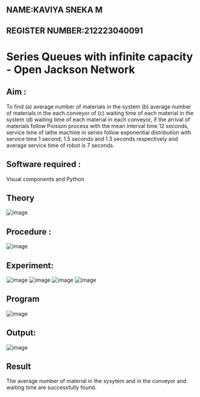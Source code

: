 ## NAME:KAVIYA SNEKA M
## REGISTER NUMBER:212223040091

# Series Queues with infinite capacity - Open Jackson Network

## Aim :
To find (a) average number of materials in the system (b) average number of materials in the each conveyor of (c) waiting time of each material in the system (d) waiting time of each material in each conveyor, if the arrival  of materials follow Poisson process with the mean interval time 12 seconds, service time of  lathe machine in series follow exponential distribution  with service time  1 second, 1.5 seconds and 1.3 seconds respectively and average service time of robot is 7 seconds.

## Software required :
Visual components and Python

## Theory

![image](https://user-images.githubusercontent.com/103921593/203239736-7b81f599-71a8-4ae7-b63e-5d98acd9ea54.png)


## Procedure :

![image](https://user-images.githubusercontent.com/103921593/203239789-bc870dce-6727-487b-a0e2-4fc3f5114889.png)


## Experiment:
![image](https://github.com/kaviya546/Open-Jacson-Networks/assets/150368823/3abdd701-f666-41b5-b59a-c7f066ffab2d)
![image](https://github.com/kaviya546/Open-Jacson-Networks/assets/150368823/37ed905f-d6c8-4b1e-9017-581649824698)
![image](https://github.com/kaviya546/Open-Jacson-Networks/assets/150368823/277c198b-0afa-4e38-bce4-7e053fdb02eb)
![image](https://github.com/kaviya546/Open-Jacson-Networks/assets/150368823/d3469a84-8747-4503-bb17-ae472f49996d)

## Program
![image](https://github.com/kaviya546/Open-Jacson-Networks/assets/150368823/6b9556e2-a5a2-4f72-96c5-7ce0384b1543)


## Output:

![image](https://github.com/kaviya546/Open-Jacson-Networks/assets/150368823/50a6d00f-4a73-49b9-b6e5-a24f1f4f6c3e)

## Result
The average number of material in the sysytem and in the conveyor and waiting time are successfully found.



